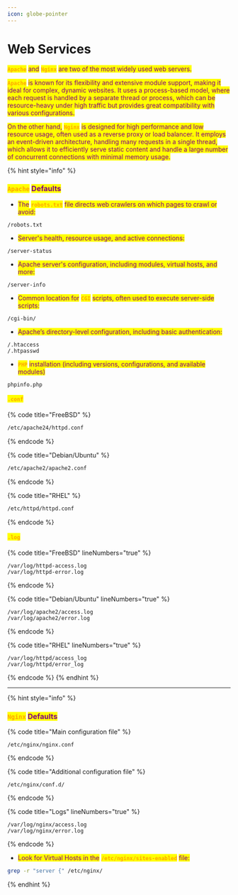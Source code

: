 ```yaml
---
icon: globe-pointer
---
```


# Web Services

<mark style="color:orange;">**`Apache`**</mark> <mark style="color:purple;">and</mark> <mark style="color:orange;">**`Nginx`**</mark> <mark style="color:purple;">are two of the most widely used web servers.</mark>

&#x20;<mark style="color:orange;">**`Apache`**</mark> <mark style="color:purple;">is known for its flexibility and extensive module support, making it ideal for complex, dynamic websites. It uses a process-based model, where each request is handled by a separate thread or process, which can be resource-heavy under high traffic but provides great compatibility with various configurations.</mark>

<mark style="color:purple;">On the other hand,</mark> <mark style="color:orange;">**`Nginx`**</mark> <mark style="color:purple;">is designed for high performance and low resource usage, often used as a reverse proxy or load balancer. It employs an event-driven architecture, handling many requests in a single thread, which allows it to efficiently serve static content and handle a large number of concurrent connections with minimal memory usage.</mark>

{% hint style="info" %}
### <mark style="color:orange;">`Apache`</mark> <mark style="color:purple;">Defaults</mark>

* <mark style="color:purple;">The</mark> <mark style="color:orange;">**`robots.txt`**</mark> <mark style="color:purple;">file directs web crawlers on which pages to crawl or avoid:</mark>

```
/robots.txt
```

* <mark style="color:purple;">Server's health, resource usage, and active connections:</mark>

```
/server-status
```

* <mark style="color:purple;">Apache server's configuration, including modules, virtual hosts, and more:</mark>

```
/server-info
```

* <mark style="color:purple;">Common location for</mark> <mark style="color:orange;">**`CGI`**</mark> <mark style="color:purple;">scripts, often used to execute server-side scripts:</mark>

```
/cgi-bin/
```

* <mark style="color:purple;">Apache’s directory-level configuration, including basic authentication:</mark>

```
/.htaccess
/.htpasswd
```

* <mark style="color:orange;">**`PHP`**</mark> <mark style="color:purple;">installation (including versions, configurations, and available modules)</mark>

```
phpinfo.php
```

#### <mark style="color:orange;">`.conf`</mark>

{% code title="FreeBSD" %}
```sh
/etc/apache24/httpd.conf
```
{% endcode %}

{% code title="Debian/Ubuntu" %}
```sh
/etc/apache2/apache2.conf
```
{% endcode %}

{% code title="RHEL" %}
```sh
/etc/httpd/httpd.conf
```
{% endcode %}

#### <mark style="color:orange;">`.log`</mark>

{% code title="FreeBSD" lineNumbers="true" %}
```
/var/log/httpd-access.log
/var/log/httpd-error.log
```
{% endcode %}

{% code title="Debian/Ubuntu" lineNumbers="true" %}
```
/var/log/apache2/access.log
/var/log/apache2/error.log
```
{% endcode %}

{% code title="RHEL" lineNumbers="true" %}
```
/var/log/httpd/access_log
/var/log/httpd/error_log
```
{% endcode %}
{% endhint %}

***

{% hint style="info" %}
### <mark style="color:orange;">`Nginx`</mark> <mark style="color:purple;">Defaults</mark>

{% code title="Main configuration file" %}
```
/etc/nginx/nginx.conf
```
{% endcode %}

{% code title="Additional configuration file" %}
```
/etc/nginx/conf.d/
```
{% endcode %}

{% code title="Logs" lineNumbers="true" %}
```
/var/log/nginx/access.log
/var/log/nginx/error.log
```
{% endcode %}

* <mark style="color:purple;">Look for Virtual Hosts in the</mark> <mark style="color:orange;">**`/etc/nginx/sites-enabled`**</mark> <mark style="color:purple;">file:</mark>

```sh
grep -r "server {" /etc/nginx/
```
{% endhint %}

